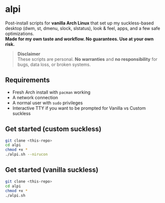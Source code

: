 # alpi

Post-install scripts for **vanilla Arch Linux** that set up my suckless-based desktop (dwm, st, dmenu, slock, slstatus), look & feel, apps, and a few safe optimizations.  
**Made for my own taste and workflow. No guarantees. Use at your own risk.**

> **Disclaimer**  
> These scripts are personal. **No warranties** and **no responsibility** for bugs, data loss, or broken systems.

## Requirements
- Fresh Arch install with `pacman` working
- A network connection
- A normal user with `sudo` privileges
- Interactive TTY if you want to be prompted for Vanilla vs Custom suckless

## Get started (custom suckless)
```bash
git clone <this-repo>
cd alpi
chmod +x *
./alpi.sh --nirucon
```

## Get started (vanilla suckless)
```bash
git clone <this-repo>
cd alpi
chmod +x *
./alpi.sh
```

